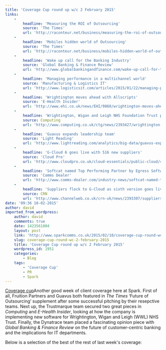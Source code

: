 ```yaml
---
title: 'Coverage Cup round up w/c 2 February 2015'
links:
    -
        headline: 'Measuring the ROI of Outsourcing'
        source: 'The Times'
        url: 'http://raconteur.net/business/measuring-the-roi-of-outsourcing'
    -
        headline: 'Mobiles hidden world of Outsourcing'
        source: 'The Times'
        url: 'http://raconteur.net/business/mobiles-hidden-world-of-outsourcing'
    -
        headline: 'Wake up call for the Banking Industry'
        source: 'Global Banking & Finance Review'
        url: 'http://www.globalbankingandfinance.com/wake-up-call-for-the-banking-industry/'
    -
        headline: 'Managing performance in a multichannel world'
        source: 'Manufacturing & Logistics IT'
        url: 'http://www.logisticsit.com/articles/2015/01/22/managing-performance-in-a-multichannel-world/'
    -
        headline: 'Wrightington moves ahead with Allscripts'
        source: 'E-Health Insider'
        url: 'http://www.ehi.co.uk/news/EHI/9860/wrightington-moves-ahead-with-allscripts'
    -
        headline: 'Wrightington, Wigan and Leigh NHS Foundation Trust picks Allscripts Sunrise ahead of TPP Systmone'
        source: Computing
        url: 'http://www.computing.co.uk/ctg/news/2393427/wrightington-wigan-and-leigh-nhs-foundation-nhs-trust-picks-allscripts-sunrise-ahead-of-tpp-systmone'
    -
        headline: 'Guavus expands leadership team'
        source: 'Light Reading'
        url: 'http://www.lightreading.com/analytics/big-data/guavus-expands-leadership-team-/d/d-id/713563'
    -
        headline: 'G-Cloud 6 goes live with 516 new suppliers'
        source: 'Cloud Pro'
        url: 'http://www.cloudpro.co.uk/cloud-essentials/public-cloud/4808/g-cloud-6-goes-live-with-516-new-suppliers'
    -
        headline: 'Softcat named Top Performing Partner by Egress Software Technologies'
        source: 'Comms Dealer'
        url: 'http://www.comms-dealer.com/industry-news/softcat-named-top-performing-partner-egress-software-technologies'
    -
        headline: 'Suppliers flock to G-Cloud as sixth version goes live'
        source: CRN
        url: 'http://www.channelweb.co.uk/crn-uk/news/2393307/suppliers-flock-to-g-cloud-as-sixth-version-goes-live'
date: '09:36 10-02-2015'
author: david
imported_from_wordpress:
    author: david
    comments: true
    date: 1423561004
    layout: post
    link: 'http://www.sparkcomms.co.uk/2015/02/10/coverage-cup-round-wc-2-february-2015/'
    slug: coverage-cup-round-wc-2-february-2015
    title: 'Coverage Cup round up w/c 2 February 2015'
    wordpress_id: 1951
    categories:
        - Blog
    tags:
        - 'Coverage Cup'
        - PR
        - Spark
---
```


[Coverage cup](Coverage-cup-167x300.jpg)Another good week of client coverage here at Spark. First of all, Fruition Partners and Guavus both featured in _The Times_ ‘Future of Outsourcing’ supplement after some successful pitching by their resepctive teams. Next up, the Trustmarque team secured two great pieces in _Computing_ and _E-Health Insider_, looking at how the company is implementing new software for Wrightington, Wigan and Leigh (WWL) NHS Trust. Finally, the Dynatrace team placed a fascinating opinion piece with _Global Banking & Finance Review_ on the future of customer-centric banking and the implications for IT departments.

Below is a selection of the best of the rest of last week's coverage:
